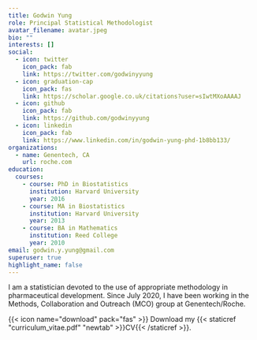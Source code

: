 ```yaml
---
title: Godwin Yung
role: Principal Statistical Methodologist
avatar_filename: avatar.jpeg
bio: ""
interests: []
social:
  - icon: twitter
    icon_pack: fab
    link: https://twitter.com/godwinyyung
  - icon: graduation-cap
    icon_pack: fas
    link: https://scholar.google.co.uk/citations?user=sIwtMXoAAAAJ
  - icon: github
    icon_pack: fab
    link: https://github.com/godwinyyung
  - icon: linkedin
    icon_pack: fab
    link: https://www.linkedin.com/in/godwin-yung-phd-1b8bb133/
organizations:
  - name: Genentech, CA
    url: roche.com
education:
  courses:
    - course: PhD in Biostatistics
      institution: Harvard University
      year: 2016
    - course: MA in Biostatistics
      institution: Harvard University
      year: 2013
    - course: BA in Mathematics
      institution: Reed College
      year: 2010
email: godwin.y.yung@gmail.com
superuser: true
highlight_name: false
---
```

I am a statistician devoted to the use of appropriate methodology in pharmaceutical development. Since July 2020, I have been working in the Methods, Collaboration and Outreach (MCO) group at Genentech/Roche.

{{< icon name="download" pack="fas" >}} Download my {{< staticref "curriculum_vitae.pdf" "newtab" >}}CV{{< /staticref >}}.